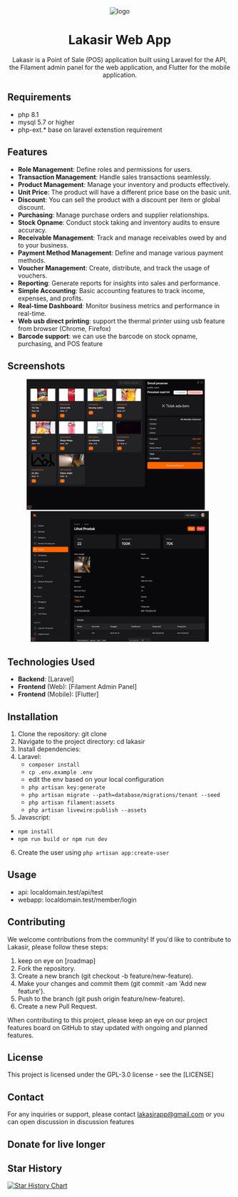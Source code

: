 <div align="center">

  <img src="https://lakasir.com/assets/logo/image.png" alt="logo" width="200" height="auto" />
  <h1>Lakasir Web App</h1>

  <p> Lakasir is a Point of Sale (POS) application built using Laravel for the API, the Filament admin panel for the web application, and Flutter for the mobile application. </p>
  
</div>

## Requirements
* php 8.1
* mysql 5.7 or higher
* php-ext.* base on laravel extenstion requirement


## Features
- **Role Management**: Define roles and permissions for users.
- **Transaction Management**: Handle sales transactions seamlessly.
- **Product Management**: Manage your inventory and products effectively.
- **Unit Price**: The product will have a different price base on the basic unit.
- **Discount**: You can sell the product with a discount per item or global discount.
- **Purchasing**: Manage purchase orders and supplier relationships.
- **Stock Opname**: Conduct stock taking and inventory audits to ensure accuracy.
- **Receivable Management**: Track and manage receivables owed by and to your business.
- **Payment Method Management**: Define and manage various payment methods.
- **Voucher Management**: Create, distribute, and track the usage of vouchers.
- **Reporting**: Generate reports for insights into sales and performance.
- **Simple Accounting**: Basic accounting features to track income, expenses, and profits.
- **Real-time Dashboard**: Monitor business metrics and performance in real-time.
- **Web usb direct printing**: support the thermal printer using usb feature from browser (Chrome, Firefox)
- **Barcode support**: we can use the barcode on stock opname, purchasing, and POS feature

## Screenshots

<div style="display:inline-block" align="center">
  <img src="./readme/Screenshot/cashier-menu.png" alt="Product Detail" width="400" />
  &emsp;
  <img src="./readme/Screenshot/product-detail.png" alt="Product Detail" width="400"/>  
</div>
<!-- ![Lakasir Screenshot](./readme/Screenshot/product-detail.png) -->

## Technologies Used
* **Backend**: [Laravel]
* **Frontend** (Web): [Filament Admin Panel]
* **Frontend** (Mobile): [Flutter]

## Installation
1. Clone the repository: git clone
2. Navigate to the project directory: cd lakasir
3. Install dependencies:
4. Laravel:
   * `composer install`
   * `cp .env.example .env`
   * edit the env based on your local configuration
   * `php artisan key:generate`
   * `php artisan migrate --path=database/migrations/tenant --seed`
   * `php artisan filament:assets`
   * `php artisan livewire:publish --assets`
5. Javascript:
  * `npm install`
  * `npm run build or npm run dev`
6. Create the user using `php artisan app:create-user`

## Usage
* api: localdomain.test/api/test
* webapp: localdomain.test/member/login

## Contributing

We welcome contributions from the community! If you'd like to contribute to Lakasir, please follow these steps:

1. keep on eye on [roadmap]
2. Fork the repository.
3. Create a new branch (git checkout -b feature/new-feature). 
4. Make your changes and commit them (git commit -am 'Add new feature').
5. Push to the branch (git push origin feature/new-feature).
6. Create a new Pull Request.
   
When contributing to this project, please keep an eye on our project features board on GitHub to stay updated with ongoing and planned features.

## License
This project is licensed under the GPL-3.0 license - see the [LICENSE]

## Contact
For any inquiries or support, please contact lakasirapp@gmail.com or you can open discussion in discussion features

## Donate for live longer




## Star History

<a href="https://star-history.com/#lakasir/lakasir&Date">
 <picture>
   <source media="(prefers-color-scheme: dark)" srcset="https://api.star-history.com/svg?repos=lakasir/lakasir&type=Date&theme=dark" />
   <source media="(prefers-color-scheme: light)" srcset="https://api.star-history.com/svg?repos=lakasir/lakasir&type=Date" />
   <img alt="Star History Chart" src="https://api.star-history.com/svg?repos=lakasir/lakasir&type=Date" />
 </picture>
</a>
